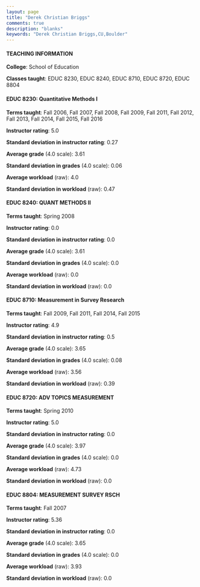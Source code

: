 ```yaml
---
layout: page
title: "Derek Christian Briggs" 
comments: true
description: "blanks"
keywords: "Derek Christian Briggs,CU,Boulder"
---
```

<head>
<script src="https://ajax.googleapis.com/ajax/libs/jquery/2.1.3/jquery.min.js"></script>
<script src="https://dl.dropboxusercontent.com/s/pc42nxpaw1ea4o9/highcharts.js?dl=0"></script>
<!-- <script src="../assets/js/highcharts.js"></script> -->
<style type="text/css">@font-face {
	font-family: "Bebas Neue";
	src: url(https://www.filehosting.org/file/details/544349/BebasNeue Regular.otf) format("opentype");
	}
	h1.Bebas { 
		font-family: "Bebas Neue", Verdana, Tahoma;
	}
</style>
</head>
	   
#### TEACHING INFORMATION

**College**: School of Education

**Classes taught**: EDUC 8230, EDUC 8240, EDUC 8710, EDUC 8720, EDUC 8804

#### EDUC 8230: Quantitative Methods I

**Terms taught**: Fall 2006, Fall 2007, Fall 2008, Fall 2009, Fall 2011, Fall 2012, Fall 2013, Fall 2014, Fall 2015, Fall 2016

**Instructor rating**: 5.0

**Standard deviation in instructor rating**: 0.27

**Average grade** (4.0 scale): 3.61

**Standard deviation in grades** (4.0 scale): 0.06

**Average workload** (raw): 4.0

**Standard deviation in workload** (raw): 0.47

#### EDUC 8240: QUANT METHODS II

**Terms taught**: Spring 2008

**Instructor rating**: 0.0

**Standard deviation in instructor rating**: 0.0

**Average grade** (4.0 scale): 3.61

**Standard deviation in grades** (4.0 scale): 0.0

**Average workload** (raw): 0.0

**Standard deviation in workload** (raw): 0.0

#### EDUC 8710: Measurement in Survey Research

**Terms taught**: Fall 2009, Fall 2011, Fall 2014, Fall 2015

**Instructor rating**: 4.9

**Standard deviation in instructor rating**: 0.5

**Average grade** (4.0 scale): 3.65

**Standard deviation in grades** (4.0 scale): 0.08

**Average workload** (raw): 3.56

**Standard deviation in workload** (raw): 0.39

#### EDUC 8720: ADV TOPICS MEASUREMENT

**Terms taught**: Spring 2010

**Instructor rating**: 5.0

**Standard deviation in instructor rating**: 0.0

**Average grade** (4.0 scale): 3.97

**Standard deviation in grades** (4.0 scale): 0.0

**Average workload** (raw): 4.73

**Standard deviation in workload** (raw): 0.0

#### EDUC 8804: MEASUREMENT SURVEY RSCH

**Terms taught**: Fall 2007

**Instructor rating**: 5.36

**Standard deviation in instructor rating**: 0.0

**Average grade** (4.0 scale): 3.65

**Standard deviation in grades** (4.0 scale): 0.0

**Average workload** (raw): 3.93

**Standard deviation in workload** (raw): 0.0


